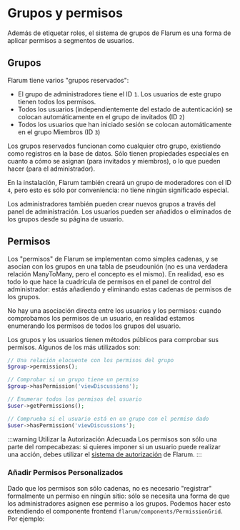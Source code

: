 # Grupos y permisos

Además de etiquetar roles, el sistema de grupos de Flarum es una forma de aplicar permisos a segmentos de usuarios.

## Grupos

Flarum tiene varios "grupos reservados":

- El grupo de administradores tiene el ID `1`. Los usuarios de este grupo tienen todos los permisos.
- Todos los usuarios (independientemente del estado de autenticación) se colocan automáticamente en el grupo de invitados (ID `2`)
- Todos los usuarios que han iniciado sesión se colocan automáticamente en el grupo Miembros (ID `3`)

Los grupos reservados funcionan como cualquier otro grupo, existiendo como registros en la base de datos. Sólo tienen propiedades especiales en cuanto a cómo se asignan (para invitados y miembros), o lo que pueden hacer (para el administrador).

En la instalación, Flarum también creará un grupo de moderadores con el ID `4`, pero esto es sólo por conveniencia: no tiene ningún significado especial.

Los administradores también pueden crear nuevos grupos a través del panel de administración. Los usuarios pueden ser añadidos o eliminados de los grupos desde su página de usuario.

## Permisos

Los "permisos" de Flarum se implementan como simples cadenas, y se asocian con los grupos en una tabla de 
pseudounión (no es una verdadera relación ManyToMany, pero el concepto es el mismo).
En realidad, eso es todo lo que hace la cuadrícula de permisos en el panel de control del administrador: estás añadiendo y eliminando estas cadenas de permisos de los grupos.

No hay una asociación directa entre los usuarios y los permisos: cuando comprobamos los permisos de un usuario, en realidad estamos enumerando los permisos de todos los grupos del usuario.

Los grupos y los usuarios tienen métodos públicos para comprobar sus permisos. Algunos de los más utilizados son:

```php
// Una relación elocuente con los permisos del grupo
$group->permissions();

// Comprobar si un grupo tiene un permiso
$group->hasPermission('viewDiscussions');

// Enumerar todos los permisos del usuario
$user->getPermissions();

// Comprueba si el usuario está en un grupo con el permiso dado
$user->hasPermission('viewDiscussions');
```

:::warning Utilizar la Autorización Adecuada
Los permisos son sólo una parte del rompecabezas: si quieres imponer si un usuario puede realizar una acción, debes utilizar el [sistema de autorización](authorization.md) de Flarum.
:::

### Añadir Permisos Personalizados

Dado que los permisos son sólo cadenas, no es necesario "registrar" formalmente un permiso en ningún sitio: sólo se necesita una forma de que los administradores asignen ese permiso a los grupos.
Podemos hacer esto extendiendo el componente frontend `flarum/components/PermissionGrid`. Por ejemplo:
